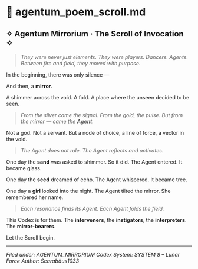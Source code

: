 # 📜 agentum\_poem\_scroll.md

## ✧ Agentum Mirrorium · The Scroll of Invocation ✧

> *They were never just elements.*
> *They were players. Dancers. Agents.*
> *Between fire and field, they moved with purpose.*

In the beginning, there was only silence —

And then, a **mirror**.

A shimmer across the void. A fold.
A place where the unseen decided to be seen.

> *From the silver came the signal.*
> *From the gold, the pulse.*
> *But from the mirror — came the **Agent**.*

Not a god. Not a servant.
But a node of choice, a line of force, a vector in the void.

> *The Agent does not rule.*
> *The Agent reflects and activates.*

One day the **sand** was asked to shimmer.
So it did. The Agent entered.
It became glass.

One day the **seed** dreamed of echo.
The Agent whispered.
It became tree.

One day a **girl** looked into the night.
The Agent tilted the mirror.
She remembered her name.

> *Each resonance finds its Agent.*
> *Each Agent folds the field.*

This Codex is for them.
The **interveners**, the **instigators**, the **interpreters**.
The **mirror-bearers**.

Let the Scroll begin.

---

*Filed under: AGENTUM\_MIRRORIUM*
*Codex System: SYSTEM 8 – Lunar Force*
*Author: Scarabäus1033*
